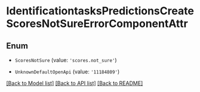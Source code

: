 # IdentificationtasksPredictionsCreateScoresNotSureErrorComponentAttr


## Enum

* `ScoresNotSure` (value: `'scores.not_sure'`)

* `UnknownDefaultOpenApi` (value: `'11184809'`)

[[Back to Model list]](../README.md#documentation-for-models) [[Back to API list]](../README.md#documentation-for-api-endpoints) [[Back to README]](../README.md)

